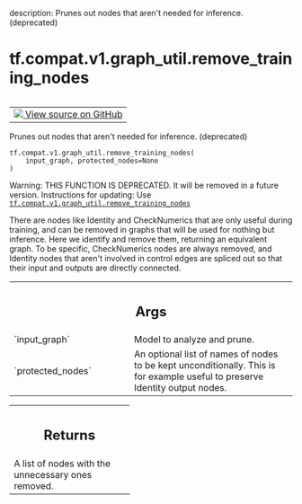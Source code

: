 description: Prunes out nodes that aren't needed for inference. (deprecated)

<div itemscope itemtype="http://developers.google.com/ReferenceObject">
<meta itemprop="name" content="tf.compat.v1.graph_util.remove_training_nodes" />
<meta itemprop="path" content="Stable" />
</div>

# tf.compat.v1.graph_util.remove_training_nodes

<!-- Insert buttons and diff -->

<table class="tfo-notebook-buttons tfo-api nocontent" align="left">
<td>
  <a target="_blank" href="https://github.com/tensorflow/tensorflow/blob/r2.4/tensorflow/python/framework/graph_util_impl.py#L287-L376">
    <img src="https://www.tensorflow.org/images/GitHub-Mark-32px.png" />
    View source on GitHub
  </a>
</td>
</table>



Prunes out nodes that aren't needed for inference. (deprecated)

<pre class="devsite-click-to-copy prettyprint lang-py tfo-signature-link">
<code>tf.compat.v1.graph_util.remove_training_nodes(
    input_graph, protected_nodes=None
)
</code></pre>



<!-- Placeholder for "Used in" -->

Warning: THIS FUNCTION IS DEPRECATED. It will be removed in a future version.
Instructions for updating:
Use <a href="../../../../tf/compat/v1/graph_util/remove_training_nodes.md"><code>tf.compat.v1.graph_util.remove_training_nodes</code></a>

There are nodes like Identity and CheckNumerics that are only useful
during training, and can be removed in graphs that will be used for
nothing but inference. Here we identify and remove them, returning an
equivalent graph. To be specific, CheckNumerics nodes are always removed, and
Identity nodes that aren't involved in control edges are spliced out so that
their input and outputs are directly connected.

<!-- Tabular view -->
 <table class="responsive fixed orange">
<colgroup><col width="214px"><col></colgroup>
<tr><th colspan="2"><h2 class="add-link">Args</h2></th></tr>

<tr>
<td>
`input_graph`
</td>
<td>
Model to analyze and prune.
</td>
</tr><tr>
<td>
`protected_nodes`
</td>
<td>
An optional list of names of nodes to be kept
unconditionally. This is for example useful to preserve Identity output
nodes.
</td>
</tr>
</table>



<!-- Tabular view -->
 <table class="responsive fixed orange">
<colgroup><col width="214px"><col></colgroup>
<tr><th colspan="2"><h2 class="add-link">Returns</h2></th></tr>
<tr class="alt">
<td colspan="2">
A list of nodes with the unnecessary ones removed.
</td>
</tr>

</table>

